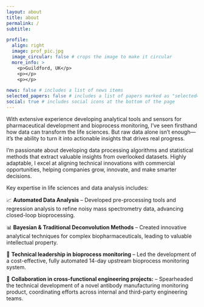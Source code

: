 ```yaml
---
layout: about
title: about
permalink: /
subtitle: 

profile:
  align: right
  image: prof_pic.jpg
  image_circular: false # crops the image to make it circular
  more_info: >
    <p>Guildford, UK</p>
    <p></p>
    <p></p>

news: false # includes a list of news items
selected_papers: false # includes a list of papers marked as "selected={true}"
social: true # includes social icons at the bottom of the page
---
```


With extensive experience developing analytical tools and sensors for pharmaceutical development and bioprocess monitoring, I’ve seen firsthand how data can transform the life sciences. But raw data alone isn’t enough—it’s the ability to turn it into actionable insights that drives real progress.

I’m passionate about developing data processing algorithms and statistical methods that extract valuable insights from overlooked datasets. Highly adaptable, I excel at aligning technical innovations with commercial opportunities, helping companies grow, innovate, and make smarter decisions.

Key expertise in life sciences and data analysis includes:

📈 **Automated Data Analysis** – Developed pre-processing tools and regression analysis to refine noisy mass spectrometry data, advancing closed-loop bioprocessing.

📊 **Bayesian & Traditional Deconvolution Methods** – Created innovative analytical techniques for complex biopharmaceuticals, leading to valuable intellectual property.

🧪 **Technical leadership in bioprocess monitoring** – Led the development of a cost-effective, fully automated 14-day upstream bioprocess monitoring system.

🤝 **Collaboration in cross-functional engineering projects:** – Spearheaded the technical development of a novel antibody manufacturing monitoring product, coordinating efforts across internal and third-party engineering teams.
